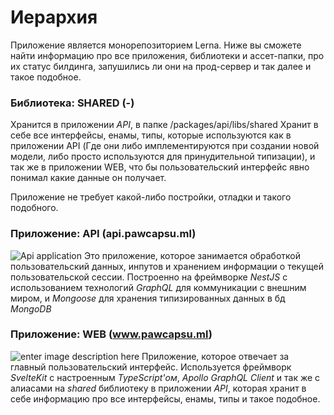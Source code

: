 # Иерархия
Приложение является монорепозиторием Lerna. Ниже вы сможете найти информацию про все приложения, библиотеки и ассет-папки, про их статус билдинга, запушились ли они на прод-сервер и так далее и такое подобное.


### Библиотека: SHARED (-)
Хранится в приложении *API*, в папке /packages/api/libs/shared
Хранит в себе все интерфейсы, енамы, типы, которые используются как в приложении API (Где они либо имплементируются при создании новой модели, либо просто используются для принудительной типизации), и так же в приложении WEB, что бы пользовательский интерфейс явно понимал какие данные он получает.

Приложение не требует какой-либо постройки, отладки и такого подобного.

### Приложение: API (api.pawcapsu.ml)
![Api application](https://app.buddy.works/dingolediego/pawcapsu/pipelines/pipeline/342569/badge.svg?token=4205cc930f76a88900a6e247e6bd80e546fdc617a0f2c3541abf792d82436e77)
Это приложение, которое занимается обработкой пользовательский данных, инпутов и хранением информации о текущей пользовательской сессии. Построенно на фреймворке *NestJS* с использованием технологий *GraphQL* для коммуникации с внешним миром, и *Mongoose* для хранения типизированных данных в бд *MongoDB*

### Приложение: WEB (www.pawcapsu.ml)
![enter image description here](https://app.buddy.works/dingolediego/pawcapsu/pipelines/pipeline/342269/badge.svg?token=4205cc930f76a88900a6e247e6bd80e546fdc617a0f2c3541abf792d82436e77)
Приложение, которое отвечает за главный пользовательский интерфейс. Используется фреймворк *SvelteKit* с настроенным *TypeScript'ом*, *Apollo GraphQL Client* и так же с алиасами на *shared* библиотеку в приложении *API*, которая хранит в себе информацию про все интерфейсы, енамы, типы и такое подобное.